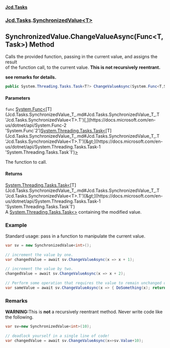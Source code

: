 #### [Jcd.Tasks](index.md 'index')
### [Jcd.Tasks](Jcd.Tasks.md 'Jcd.Tasks').[SynchronizedValue&lt;T&gt;](Jcd.Tasks.SynchronizedValue_T_.md 'Jcd.Tasks.SynchronizedValue<T>')

## SynchronizedValue<T>.ChangeValueAsync(Func<T,Task<T>>) Method

Calls the provided function, passing in the current value, and assigns the result  
of the function call, to the current value. <b>This is not recursively reentrant.  
see remarks for details.</b>

```csharp
public System.Threading.Tasks.Task<T?> ChangeValueAsync(System.Func<T,System.Threading.Tasks.Task<T>>? func);
```
#### Parameters

<a name='Jcd.Tasks.SynchronizedValue_T_.ChangeValueAsync(System.Func_T,System.Threading.Tasks.Task_T__).func'></a>

`func` [System.Func&lt;](https://docs.microsoft.com/en-us/dotnet/api/System.Func-2 'System.Func`2')[T](Jcd.Tasks.SynchronizedValue_T_.md#Jcd.Tasks.SynchronizedValue_T_.T 'Jcd.Tasks.SynchronizedValue<T>.T')[,](https://docs.microsoft.com/en-us/dotnet/api/System.Func-2 'System.Func`2')[System.Threading.Tasks.Task&lt;](https://docs.microsoft.com/en-us/dotnet/api/System.Threading.Tasks.Task-1 'System.Threading.Tasks.Task`1')[T](Jcd.Tasks.SynchronizedValue_T_.md#Jcd.Tasks.SynchronizedValue_T_.T 'Jcd.Tasks.SynchronizedValue<T>.T')[&gt;](https://docs.microsoft.com/en-us/dotnet/api/System.Threading.Tasks.Task-1 'System.Threading.Tasks.Task`1')[&gt;](https://docs.microsoft.com/en-us/dotnet/api/System.Func-2 'System.Func`2')

The function to call.

#### Returns
[System.Threading.Tasks.Task&lt;](https://docs.microsoft.com/en-us/dotnet/api/System.Threading.Tasks.Task-1 'System.Threading.Tasks.Task`1')[T](Jcd.Tasks.SynchronizedValue_T_.md#Jcd.Tasks.SynchronizedValue_T_.T 'Jcd.Tasks.SynchronizedValue<T>.T')[&gt;](https://docs.microsoft.com/en-us/dotnet/api/System.Threading.Tasks.Task-1 'System.Threading.Tasks.Task`1')  
A [System.Threading.Tasks.Task&lt;&gt;](https://docs.microsoft.com/en-us/dotnet/api/System.Threading.Tasks.Task-1 'System.Threading.Tasks.Task`1') containing the modified value.

### Example
Standard usage: pass in a function to manipulate the current value.  
  
```csharp  
var sv = new SynchronizedValue<int>();  
  
// increment the value by one.  
var changedValue = await sv.ChangeValueAsync(x => x + 1);  
  
// increment the value by two.  
changedValue = await sv.ChangeValueAsync(x => x + 2);  
  
// Perform some operation that requires the value to remain unchanged during the operation.  
var sameValue = await sv.ChangeValueAsync(x => { DoSomething(x); return x;});  
```

### Remarks
  
<b>WARNING:</b>This is <b>not</b> a recursively reentrant method. Never write code like  
             the following.  
  
```csharp  
var sv=new SynchronizedValue<int>(10);  
  
// deadlock yourself in a single line of code!  
var changedValue = await sv.ChangeValueAsync(x=>sv.Value+10);  
```